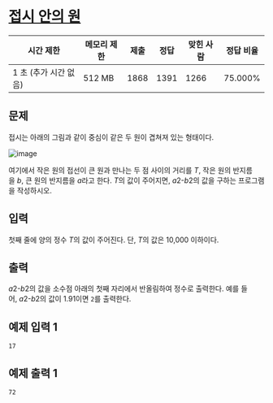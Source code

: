 # [접시 안의 원](https://www.acmicpc.net/problem/16483)

| 시간 제한 | 메모리 제한 | 제출 | 정답 | 맞힌 사람 | 정답 비율 |
| --- | --- | --- | --- | --- | --- |
| 1 초 (추가 시간 없음) | 512 MB | 1868 | 1391 | 1266 | 75.000% |

## 문제

접시는 아래의 그림과 같이 중심이 같은 두 원이 겹쳐져 있는 형태이다.

![image](https://upload.acmicpc.net/55d9d964-b8ac-428b-9fef-46e27fa5754e/)

여기에서 작은 원의 접선이 큰 원과 만나는 두 점 사이의 거리를 *T*, 작은 원의 반지름을 *b*, 큰 원의 반지름을 *a*라고 한다. *T*의 값이 주어지면, *a*2-*b*2의 값을 구하는 프로그램을 작성하시오.

## 입력

첫째 줄에 양의 정수 *T*의 값이 주어진다. 단, *T*의 값은 10,000 이하이다.

## 출력

*a*2-*b*2의 값을 소수점 아래의 첫째 자리에서 반올림하여 정수로 출력한다. 예를 들어, *a*2-*b*2의 값이 1.91이면 `2`를 출력한다.

## 예제 입력 1

```
17

```

## 예제 출력 1

```
72
```
